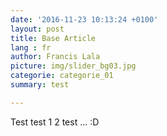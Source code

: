```yaml
---
date: '2016-11-23 10:13:24 +0100'
layout: post
title: Base Article
lang : fr
author: Francis Lala
picture: img/slider_bg03.jpg
categorie: categorie_01
summary: test

---
```


Test test 1 2 test ... :D
	